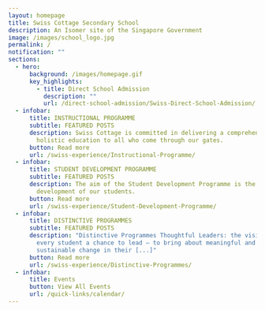 ```yaml
---
layout: homepage
title: Swiss Cottage Secondary School
description: An Isomer site of the Singapore Government
image: /images/school_logo.jpg
permalink: /
notification: ""
sections:
  - hero:
      background: /images/homepage.gif
      key_highlights:
        - title: Direct School Admission
          description: ""
          url: /direct-school-admission/Swiss-Direct-School-Admission/
  - infobar:
      title: INSTRUCTIONAL PROGRAMME
      subtitle: FEATURED POSTS
      description: Swiss Cottage is committed in delivering a comprehensive and
        holistic education to all who come through our gates.
      button: Read more
      url: /swiss-experience/Instructional-Programme/
  - infobar:
      title: STUDENT DEVELOPMENT PROGRAMME
      subtitle: FEATURED POSTS
      description: The aim of the Student Development Programme is the holistic
        development of our students.
      button: Read more
      url: /swiss-experience/Student-Development-Programme/
  - infobar:
      title: DISTINCTIVE PROGRAMMES
      subtitle: FEATURED POSTS
      description: "Distinctive Programmes Thoughtful Leaders: the vision of giving
        every student a chance to lead – to bring about meaningful and
        sustainable change in their [...]"
      button: Read more
      url: /swiss-experience/Distinctive-Programmes/
  - infobar:
      title: Events
      button: View All Events
      url: /quick-links/calendar/
---
```

